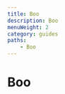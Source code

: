 ```yaml
---
title: Boo
description: Boo
menuWeight: 2
category: guides
paths:
    - Boo
---
```


# [](#what-is-apify) Boo

